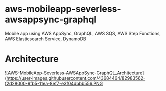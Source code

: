 # aws-mobileapp-severless-awsappsync-graphql
Mobile app using AWS AppSync, GraphQL, AWS SQS, AWS Step Functions, AWS Elasticsearch Service, DynamoDB

# Architecture
![AWS-MobileApp-Severless-AWSAppSync-GraphQL_Architecture](https://user-images.githubusercontent.com/43684464/82983562-f2d28000-9fb5-11ea-8ef7-e3f04dbbb556.PNG
